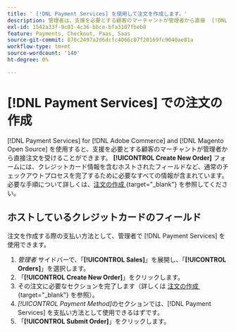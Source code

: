 ```yaml
---
title: ' [!DNL Payment Services] を使用して注文を作成します。'
description: 管理者は、支援を必要とする顧客のマーチャントが管理者から直接  [!DNL Payment Services]  注文を履行する機能を提供します。
exl-id: 1542a33f-9c01-4c36-bbce-bfa3107fbeb8
feature: Payments, Checkout, Paas, Saas
source-git-commit: 870c2497a2d6dcfc4066c07f20169fc9040ae81a
workflow-type: tm+mt
source-wordcount: '140'
ht-degree: 0%

---
```


# [!DNL Payment Services] での注文の作成

[!DNL Payment Services] for [!DNL Adobe Commerce] and [!DNL Magento Open Source] を使用すると、支援を必要とする顧客のマーチャントが管理者から直接注文を受けることができます。 **[!UICONTROL Create New Order]** フォームには、クレジットカード情報を含むホストされたフィールドなど、通常のチェックアウトプロセスを完了するために必要なすべての情報が含まれています。 必要な手順について詳しくは、[&#x200B; 注文の作成 &#x200B;](https://experienceleague.adobe.com/ja/docs/commerce-admin/stores-sales/point-of-purchase/assist/customer-account-create-order){target="_blank"} を参照してください。

## ホストしているクレジットカードのフィールド

注文を作成する際の支払い方法として、管理者で [!DNL Payment Services] を使用できます。

1. _管理者_ サイドバーで、「**[!UICONTROL Sales]**」を展開し、「**[!UICONTROL Orders]**」を選択します。
1. 「**[!UICONTROL Create New Order]**」をクリックします。
1. その注文に必要なセクションを完了します（詳しくは [&#x200B; 注文の作成 &#x200B;](https://experienceleague.adobe.com/ja/docs/commerce-admin/stores-sales/point-of-purchase/assist/customer-account-create-order){target="_blank"} を参照）。
1. _[!UICONTROL Payment Method]_&#x200B;のセクションでは、[!DNL Payment Services] を支払い方法として使用できるはずです。
1. 「**[!UICONTROL Submit Order]**」をクリックします。
